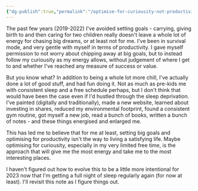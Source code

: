 ```yaml
---
{"dg-publish":true,"permalink":"/optimise-for-curiousity-not-productivity/","title":"Optimise for curiousity, not productivity","tags":["systems"],"created":"2023-01-03"}
---
```



The past few years (2019-2022) I've avoided setting goals - carrying, giving birth to and then caring for two children really doesn't leave a whole lot of energy for chasing big dreams, or at least not for me. I've been in survival mode, and very gentle with myself in terms of productivity. I gave myself permission to not worry about chipping away at big goals, but to instead follow my curiousity as my energy allows, without judgement of where I get to and whether I've reached any measure of success or value.

But you know what? In addition to being a whole lot more chill, I've actually done a lot of good stuff, and had fun doing it. Not as much as pre-kids me with consistent sleep and a free schedule perhaps, but I don't think that would have been the case even if I'd hustled through the sleep deprivation. I've painted (digitally and traditionally), made a new website, learned about investing in shares, reduced my environmental footprint, found a consistent gym routine, got myself a new job, read a bunch of books, written a bunch of notes - and these things energised and enlarged me.

This has led me to believe that for me at least, setting big goals and optimising for productivity isn't the way to living a satisfying life. Maybe optimising for curiousity, especially in my very limited free time, is the approach that will give me the most energy and take me to the most interesting places.

I haven't figured out how to evolve this to be a little more intentional for 2023 now that I'm getting a full night of sleep regularly again (for now at least). I'll revisit this note as I figure things out.